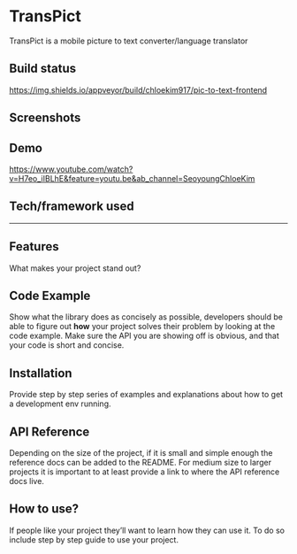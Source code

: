 # TransPict

TransPict is a mobile picture to text converter/language translator

## Build status
https://img.shields.io/appveyor/build/chloekim917/pic-to-text-frontend

## Screenshots

## Demo
https://www.youtube.com/watch?v=H7eo_iIBLhE&feature=youtu.be&ab_channel=SeoyoungChloeKim

## Tech/framework used
-----

## Features
What makes your project stand out?

## Code Example
Show what the library does as concisely as possible, developers should be able to figure out **how** your project solves their problem by looking at the code example. Make sure the API you are showing off is obvious, and that your code is short and concise.

## Installation
Provide step by step series of examples and explanations about how to get a development env running.

## API Reference

Depending on the size of the project, if it is small and simple enough the reference docs can be added to the README. For medium size to larger projects it is important to at least provide a link to where the API reference docs live.

## How to use?
If people like your project they’ll want to learn how they can use it. To do so include step by step guide to use your project.

